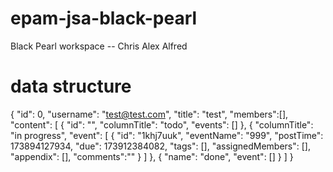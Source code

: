 # epam-jsa-black-pearl
Black Pearl workspace -- Chris Alex Alfred

# data structure
{
    "id": 0,
    "username": "test@test.com",
    "title": "test",
    "members":[],
    "content": [
        {
            "id": "",
            "columnTitle": "todo",
            "events": []
        },
        {
            "columnTitle": "in progress",
            "event": [
                {
                    "id": "1khj7uuk",
                    "eventName": "999",
                    "postTime": 173894127934,
                    "due": 173912384082,
                    "tags": [],
                    "assignedMembers": [],
                    "appendix": [],
                    "comments":""
                }
            ]
        },
        {
            "name": "done",
            "event": []
        }
    ]
}
